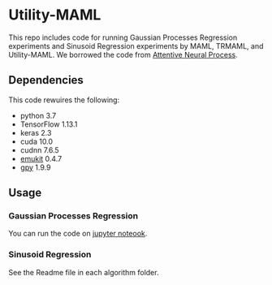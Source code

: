 # Utility-MAML
This repo includes code for running Gaussian Processes Regression experiments and Sinusoid Regression experiments by MAML, TRMAML, and Utility-MAML. We borrowed the code from [Attentive Neural Process](https://github.com/deepmind/neural-processes).

## Dependencies
This code rewuires the following: 

- python 3.7
- TensorFlow 1.13.1
- keras 2.3
- cuda 10.0
- cudnn 7.6.5
- [emukit](https://github.com/EmuKit/emukit) 0.4.7
- [gpy](https://gpy.readthedocs.io/en/deploy/) 1.9.9

## Usage
### Gaussian Processes Regression
You can run the code on [jupyter noteook](https://jupyter.org/install.html).

### Sinusoid Regression
See the Readme file in each algorithm folder.
